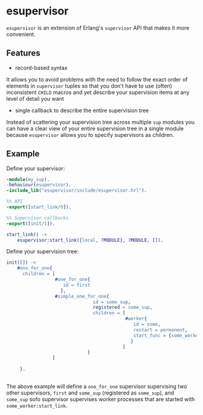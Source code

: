 esupervisor
===========

`esupervisor` is an extension of Erlang's `supervisor` API that makes it more convenient.

Features
--------

* record-based syntax 

It allows you to avoid problems with the need to follow the exact order of elements in 
`supervisor` tuples so that you don't have to use (often) inconsistent `CHILD` macros and yet
describe your supervision items at any level of detail you want

* single callback to describe the entire supervision tree

Instead of scattering your supervision tree across multiple `sup` modules you can have a clear
view of your entire supervision tree in a single module because `esupervisor` allows you to
specify supervisors as children.


Example
-------

Define your supervisor:

``` erlang
-module(my_sup).
-behaviour(esupervisor).
-include_lib("esupervisor/include/esupervisor.hrl").

%% API
-export([start_link/0]).

%% Supervisor callbacks
-export([init/1]).

start_link() ->
    esupervisor:start_link({local, ?MODULE}, ?MODULE, []).

```

Define your supervision tree:

``` erlang
init([]) ->
    #one_for_one{
      children = [
                  #one_for_one{
                     id = first 
                    },
                  #simple_one_for_one{
                                id = some_sup,
                                registered = some_sup,
                                children = [
                                            #worker{
                                               id = some,
                                               restart = permanent,
                                               start_func = {some_worker, start_link, []}
                                              }
                                           ]
                              }
                 ]
      
     }.
     
```

The above example will define a `one_for_one` supervisor supervising two other supervisors, `first`
and `some_sup` (registered as `some_sup`), and `some_sup` sofo supervisor supervises worker processes
that are started with `some_worker:start_link`.